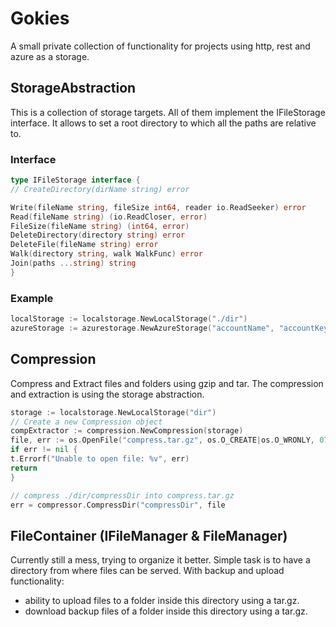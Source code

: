 # Gokies

A small private collection of functionality for projects using http, rest and azure as a storage.

## StorageAbstraction

This is a collection of storage targets. All of them implement the IFileStorage interface.
It allows to set a root directory to which all the paths are relative to.

### Interface

```go
type IFileStorage interface {
// CreateDirectory(dirName string) error

Write(fileName string, fileSize int64, reader io.ReadSeeker) error
Read(fileName string) (io.ReadCloser, error)
FileSize(fileName string) (int64, error)
DeleteDirectory(directory string) error
DeleteFile(fileName string) error
Walk(directory string, walk WalkFunc) error
Join(paths ...string) string
}
```

### Example
```go
localStorage := localstorage.NewLocalStorage("./dir")
azureStorage := azurestorage.NewAzureStorage("accountName", "accountKey", "containerName")

```

## Compression

Compress and Extract files and folders using gzip and tar.
The compression and extraction is using the storage abstraction.

```go
storage := localstorage.NewLocalStorage("dir")
// Create a new Compression object
compExtractor := compression.NewCompression(storage)
file, err := os.OpenFile("compress.tar.gz", os.O_CREATE|os.O_WRONLY, 0777)
if err != nil {
t.Errorf("Unable to open file: %v", err)
return
}

// compress ./dir/compressDir into compress.tar.gz
err = compressor.CompressDir("compressDir", file

```

## FileContainer (IFileManager & FileManager)

Currently still a mess, trying to organize it better.
Simple task is to have a directory from where files can be served.
With backup and upload functionality:

* ability to upload files to a folder inside this directory using a tar.gz.
* download backup files of a folder inside this directory using a tar.gz.